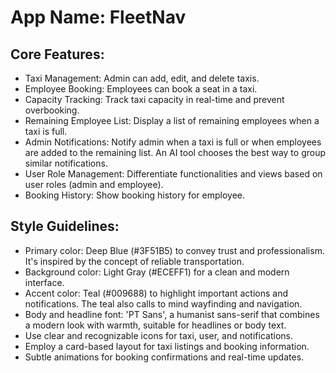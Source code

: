 # **App Name**: FleetNav

## Core Features:

- Taxi Management: Admin can add, edit, and delete taxis.
- Employee Booking: Employees can book a seat in a taxi.
- Capacity Tracking: Track taxi capacity in real-time and prevent overbooking.
- Remaining Employee List: Display a list of remaining employees when a taxi is full.
- Admin Notifications: Notify admin when a taxi is full or when employees are added to the remaining list. An AI tool chooses the best way to group similar notifications.
- User Role Management: Differentiate functionalities and views based on user roles (admin and employee).
- Booking History: Show booking history for employee.

## Style Guidelines:

- Primary color: Deep Blue (#3F51B5) to convey trust and professionalism. It's inspired by the concept of reliable transportation.
- Background color: Light Gray (#ECEFF1) for a clean and modern interface.
- Accent color: Teal (#009688) to highlight important actions and notifications. The teal also calls to mind wayfinding and navigation.
- Body and headline font: 'PT Sans', a humanist sans-serif that combines a modern look with warmth, suitable for headlines or body text.
- Use clear and recognizable icons for taxi, user, and notifications.
- Employ a card-based layout for taxi listings and booking information.
- Subtle animations for booking confirmations and real-time updates.